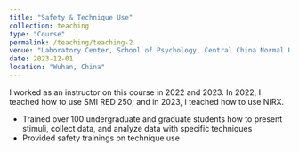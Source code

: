 ```yaml
---
title: "Safety & Technique Use"
collection: teaching
type: "Course"
permalink: /teaching/teaching-2
venue: "Laboratory Center, School of Psychology, Central China Normal University"
date: 2023-12-01
location: "Wuhan, China"
---
```


I worked as an instructor on this course in 2022 and 2023. In 2022, I teached how to use SMI RED 250; and in 2023, I teached how to use NIRX.
- Trained over 100 undergraduate and graduate students how to present stimuli, collect data, and analyze data with specific techniques
- Provided safety trainings on technique use
